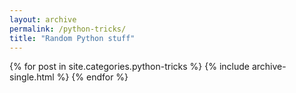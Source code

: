 ```yaml
---
layout: archive
permalink: /python-tricks/
title: "Random Python stuff"
---
```


<div class="tiles">
{% for post in site.categories.python-tricks %}
	{% include archive-single.html %}
{% endfor %}
</div><!-- /.tiles -->
